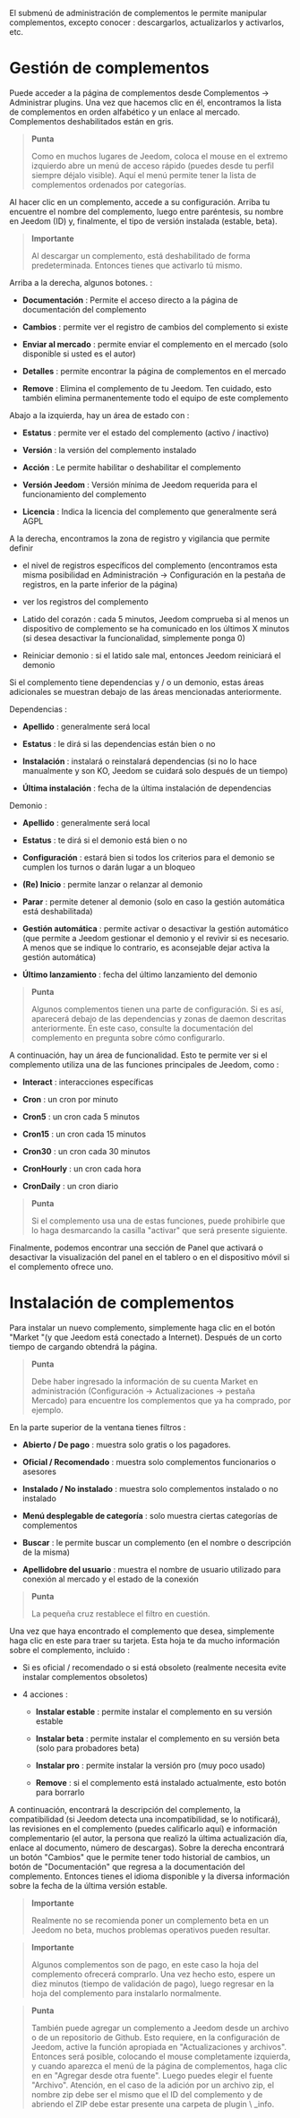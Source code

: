 El submenú de administración de complementos le permite manipular complementos, excepto
conocer : descargarlos, actualizarlos y activarlos, etc.

Gestión de complementos 
===================

Puede acceder a la página de complementos desde Complementos → Administrar
plugins. Una vez que hacemos clic en él, encontramos la lista de
complementos en orden alfabético y un enlace al mercado. Complementos
deshabilitados están en gris.

> **Punta**
>
> Como en muchos lugares de Jeedom, coloca el mouse en el extremo izquierdo
> abre un menú de acceso rápido (puedes
> desde tu perfil siempre déjalo visible). Aquí el menú
> permite tener la lista de complementos ordenados por categorías.

Al hacer clic en un complemento, accede a su configuración. Arriba tu
encuentre el nombre del complemento, luego entre paréntesis, su nombre en Jeedom
(ID) y, finalmente, el tipo de versión instalada (estable, beta).

> **Importante**
>
> Al descargar un complemento, está deshabilitado de forma predeterminada.
> Entonces tienes que activarlo tú mismo.

Arriba a la derecha, algunos botones. :

-   **Documentación** : Permite el acceso directo a la página de
    documentación del complemento

-   **Cambios** : permite ver el registro de cambios del complemento si existe

-   **Enviar al mercado** : permite enviar el complemento en el mercado
    (solo disponible si usted es el autor)

-   **Detalles** : permite encontrar la página de complementos en el mercado

-   **Remove** : Elimina el complemento de tu Jeedom. Ten cuidado, esto
    también elimina permanentemente todo el equipo de este complemento

Abajo a la izquierda, hay un área de estado con :

-   **Estatus** : permite ver el estado del complemento (activo / inactivo)

-   **Versión** : la versión del complemento instalado

-   **Acción** : Le permite habilitar o deshabilitar el complemento

-   **Versión Jeedom** : Versión mínima de Jeedom requerida
    para el funcionamiento del complemento

-   **Licencia** : Indica la licencia del complemento que generalmente será
    AGPL

A la derecha, encontramos la zona de registro y vigilancia que permite definir 

-   el nivel de registros específicos del complemento (encontramos esta misma posibilidad en
Administración → Configuración en la pestaña de registros, en la parte inferior de la página)

-   ver los registros del complemento

-   Latido del corazón : cada 5 minutos, Jeedom comprueba si al menos un dispositivo de complemento se ha comunicado en los últimos X minutos (si desea desactivar la funcionalidad, simplemente ponga 0)

-   Reiniciar demonio : si el latido sale mal, entonces Jeedom reiniciará el demonio

Si el complemento tiene dependencias y / o un demonio, estas áreas
adicionales se muestran debajo de las áreas mencionadas anteriormente.

Dependencias :

-   **Apellido** : generalmente será local

-   **Estatus** : le dirá si las dependencias están bien o no

-   **Instalación** : instalará o reinstalará
    dependencias (si no lo hace manualmente y son
    KO, Jeedom se cuidará solo después de un tiempo)

-   **Última instalación** : fecha de la última instalación de
    dependencias

Demonio :

-   **Apellido** : generalmente será local

-   **Estatus** : te dirá si el demonio está bien o no

-   **Configuración** : estará bien si todos los criterios para el demonio
    se cumplen los turnos o darán lugar a un bloqueo

-   **(Re) Inicio** : permite lanzar o relanzar al demonio

-   **Parar** : permite detener al demonio (solo en caso
    la gestión automática está deshabilitada)

-   **Gestión automática** : permite activar o desactivar la gestión
    automático (que permite a Jeedom gestionar el demonio y el
    revivir si es necesario. A menos que se indique lo contrario, es aconsejable
    dejar activa la gestión automática)

-   **Último lanzamiento** : fecha del último lanzamiento del demonio

> **Punta**
>
> Algunos complementos tienen una parte de configuración. Si es así,
> aparecerá debajo de las dependencias y zonas de daemon descritas anteriormente.
> En este caso, consulte la documentación del complemento en
> pregunta sobre cómo configurarlo.

A continuación, hay un área de funcionalidad. Esto te permite ver
si el complemento utiliza una de las funciones principales de Jeedom, como :

-   **Interact** : interacciones específicas

-   **Cron** : un cron por minuto

-   **Cron5** : un cron cada 5 minutos

-   **Cron15** : un cron cada 15 minutos

-   **Cron30** : un cron cada 30 minutos

-   **CronHourly** : un cron cada hora

-   **CronDaily** : un cron diario

> **Punta**
>
> Si el complemento usa una de estas funciones, puede
> prohibirle que lo haga desmarcando la casilla &quot;activar&quot; que será
> presente siguiente.

Finalmente, podemos encontrar una sección de Panel que activará o
desactivar la visualización del panel en el tablero o en el dispositivo móvil si
el complemento ofrece uno.

Instalación de complementos 
========================

Para instalar un nuevo complemento, simplemente haga clic en el botón
"Market "(y que Jeedom está conectado a Internet). Después de un corto tiempo de
cargando obtendrá la página.

> **Punta**
>
> Debe haber ingresado la información de su cuenta Market en
> administración (Configuración → Actualizaciones → pestaña Mercado) para
> encuentre los complementos que ya ha comprado, por ejemplo.

En la parte superior de la ventana tienes filtros :

-   **Abierto / De pago** : muestra solo gratis o
    los pagadores.

-   **Oficial / Recomendado** : muestra solo complementos
    funcionarios o asesores

-   **Instalado / No instalado** : muestra solo complementos
    instalado o no instalado

-   **Menú desplegable de categoría** : solo muestra
    ciertas categorías de complementos

-   **Buscar** : le permite buscar un complemento (en el nombre o
    descripción de la misma)

-   **Apellidobre del usuario** : muestra el nombre de usuario utilizado para
    conexión al mercado y el estado de la conexión

> **Punta**
>
> La pequeña cruz restablece el filtro en cuestión.

Una vez que haya encontrado el complemento que desea, simplemente haga clic en
este para traer su tarjeta. Esta hoja te da mucho
información sobre el complemento, incluido :

-   Si es oficial / recomendado o si está obsoleto (realmente necesita
    evite instalar complementos obsoletos)

-   4 acciones :

    -   **Instalar estable** : permite instalar el complemento en su
        versión estable

    -   **Instalar beta** : permite instalar el complemento en su
        versión beta (solo para probadores beta)

    -   **Instalar pro** : permite instalar la versión pro (muy
        poco usado)

    -   **Remove** : si el complemento está instalado actualmente, esto
        botón para borrarlo

A continuación, encontrará la descripción del complemento, la compatibilidad
(si Jeedom detecta una incompatibilidad, se lo notificará), las revisiones
en el complemento (puedes calificarlo aquí) e información
complementario (el autor, la persona que realizó la última actualización
día, enlace al documento, número de descargas). Sobre la derecha
encontrará un botón &quot;Cambios&quot; que le permite tener todo
historial de cambios, un botón de &quot;Documentación&quot; que regresa
a la documentación del complemento. Entonces tienes el idioma disponible
y la diversa información sobre la fecha de la última versión estable.

> **Importante**
>
> Realmente no se recomienda poner un complemento beta en un
> Jeedom no beta, muchos problemas operativos pueden
> resultar.

> **Importante**
>
> Algunos complementos son de pago, en este caso la hoja del complemento
> ofrecerá comprarlo. Una vez hecho esto, espere un
> diez minutos (tiempo de validación de pago), luego regresar
> en la hoja del complemento para instalarlo normalmente.

> **Punta**
>
> También puede agregar un complemento a Jeedom desde un archivo o
> de un repositorio de Github. Esto requiere, en la configuración de
> Jeedom, active la función apropiada en &quot;Actualizaciones y
> archivos". Entonces será posible, colocando el mouse completamente
> izquierda, y cuando aparezca el menú de la página de complementos, haga clic en
> en "Agregar desde otra fuente". Luego puedes elegir el
> fuente "Archivo". Atención, en el caso de la adición por un archivo
> zip, el nombre zip debe ser el mismo que el ID del complemento y de
> abriendo el ZIP debe estar presente una carpeta de plugin \ _info.
